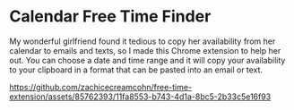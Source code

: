 # Calendar Free Time Finder

My wonderful girlfriend found it tedious to copy her availability from her calendar to emails and texts, so I made this Chrome extension to help her out. You can choose a date and time range and it will copy your availability to your clipboard in a format that can be pasted into an email or text.



https://github.com/zachicecreamcohn/free-time-extension/assets/85762393/11fa8553-b743-4d1a-8bc5-2b33c5e16f93

